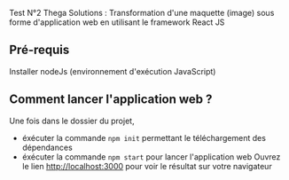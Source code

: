 Test N°2 Thega Solutions : Transformation d'une maquette (image) sous forme d'application web en utilisant le framework React JS

## Pré-requis
Installer nodeJs (environnement d'exécution JavaScript)

## Comment lancer l'application web ?
Une fois dans le dossier du projet, 
- éxécuter la commande `npm init` permettant le téléchargement des dépendances
- éxécuter la commande `npm start` pour lancer l'application web
Ouvrez le lien [http://localhost:3000](http://localhost:3000) pour voir le résultat sur votre navigateur
